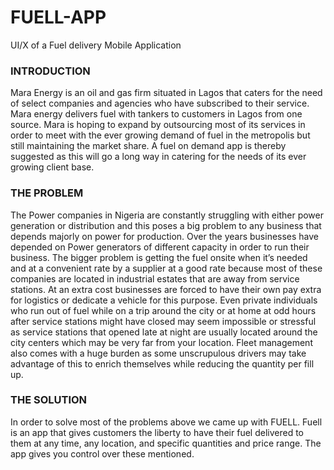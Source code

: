 # FUELL-APP
UI/X of a Fuel delivery Mobile Application 


### INTRODUCTION
Mara Energy is an oil and gas firm situated in Lagos that caters for the need of select companies and agencies who have subscribed to their service.  Mara energy delivers fuel with tankers to customers in Lagos from one source. 
Mara is hoping to expand by outsourcing most of its services in order to meet with the ever growing demand of fuel in the metropolis but still maintaining the market share.
A fuel on demand app is thereby suggested as this will go a long way in catering for the needs of its ever growing client base.

### THE PROBLEM 
The Power companies in Nigeria are constantly struggling with either power generation or distribution and this poses a big problem to any business that depends majorly on power for production. Over the years businesses have depended on Power generators of different capacity in order to run their business. The bigger problem is getting the fuel onsite when it’s needed and at a convenient rate by a supplier at a good rate because most of these companies are located in industrial estates that are away from service stations.
At an extra cost businesses are forced to have their own pay extra for logistics or dedicate a vehicle for this purpose.
Even private individuals who run out of fuel while on a trip around the city or at home at odd hours after service stations might have closed may seem impossible or stressful as service stations that opened late at night are usually located around the city centers which may be very far from your location. 
Fleet management also comes with a huge burden as some unscrupulous drivers may take advantage of this to enrich themselves while reducing the quantity per fill up. 

### THE SOLUTION 
In order to solve most of the problems above we came up with FUELL. 
Fuell is an app that gives customers the liberty to have their fuel delivered to them at any time, any location, and specific quantities and price range. The app gives you control over these mentioned.
